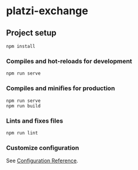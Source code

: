 # platzi-exchange

## Project setup
```
npm install
```

### Compiles and hot-reloads for development
```
npm run serve
```

### Compiles and minifies for production
```
npm run serve
npm run build
```

### Lints and fixes files
```
npm run lint
```

### Customize configuration
See [Configuration Reference](https://cli.vuejs.org/config/).
